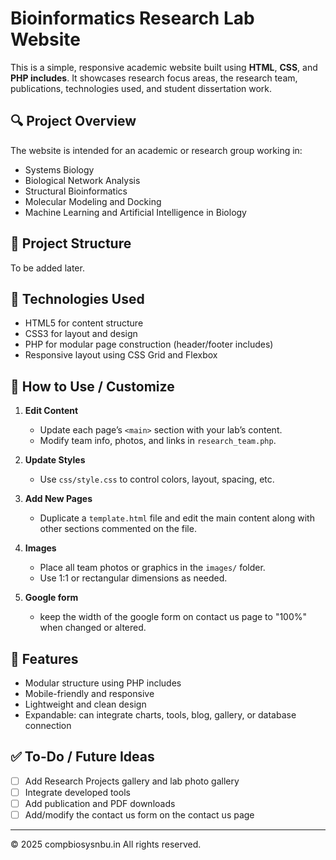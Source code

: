 # Bioinformatics Research Lab Website

This is a simple, responsive academic website built using **HTML**, **CSS**, and **PHP includes**. It showcases research focus areas, the research team, publications, technologies used, and student dissertation work.

## 🔍 Project Overview

The website is intended for an academic or research group working in:
- Systems Biology
- Biological Network Analysis
- Structural Bioinformatics
- Molecular Modeling and Docking
- Machine Learning and Artificial Intelligence in Biology

## 📁 Project Structure

To be added later.


## 🧰 Technologies Used

- HTML5 for content structure
- CSS3 for layout and design
- PHP for modular page construction (header/footer includes)
- Responsive layout using CSS Grid and Flexbox

## 📝 How to Use / Customize

1. **Edit Content**
   - Update each page’s `<main>` section with your lab’s content.
   - Modify team info, photos, and links in `research_team.php`.

2. **Update Styles**
   - Use `css/style.css` to control colors, layout, spacing, etc.

3. **Add New Pages**
   - Duplicate a `template.html` file and edit the main content along with other sections commented on the file.

4. **Images**
   - Place all team photos or graphics in the `images/` folder.
   - Use 1:1 or rectangular dimensions as needed.

4. **Google form**
   - keep the width of the google form on contact us page to "100%" when changed or altered.

## 🚀 Features

- Modular structure using PHP includes
- Mobile-friendly and responsive
- Lightweight and clean design
- Expandable: can integrate charts, tools, blog, gallery, or database connection

## ✅ To-Do / Future Ideas

- [ ] Add Research Projects gallery and lab photo gallery
- [ ] Integrate developed tools
- [ ] Add publication and PDF downloads
- [ ] Add/modify the contact us form on the contact us page

---

© 2025 compbiosysnbu.in All rights reserved.

